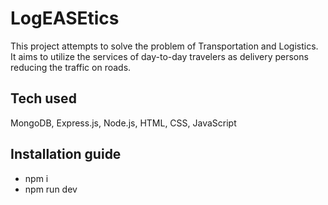# LogEASEtics
This project attempts to solve the problem of Transportation and Logistics. It aims to utilize the services of day-to-day travelers as delivery persons reducing the traffic on roads.

## Tech used
MongoDB, Express.js, Node.js, HTML, CSS, JavaScript

## Installation guide
* npm i  <br>
* npm run dev
